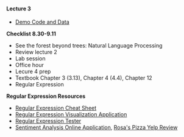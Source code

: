 #### Lecture 3

+ [Demo Code and Data]()


**Checklist 8.30-9.11**
+ See the forest beyond trees: Natural Language Processing
+ Review lecture 2
+ Lab session
+ Office hour
+ Lecure 4 prep
 + Textbook Chapter 3 (3.13), Chapter 4 (4.4), Chapter 12
 + Regular Expression

**Regular Expression Resources**
+ [Regular Expression Cheat Sheet](http://www.rexegg.com/regex-quickstart.html)
+ [Regular Expression Visualization Application](https://regexper.com/)
+ [Regular Expression Tester](http://java-regex-tester.appspot.com/)
+ [Sentiment Analysis Online Application](http://text-processing.com/demo/sentiment/), [Rosa's Pizza Yelp Review](https://www.yelp.com/biz/rosas-pizza-atlanta)
